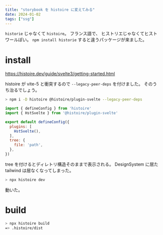 ```yaml
---
title: "storybook を histoire に変えてみる"
date: 2024-01-02
tags: ["ssg"]
---
```


`historie` じゃなくて `histoire`。
フランス語で、
ヒストリエじゃなくてヒストワールぽい。
`npm install historie` すると違うパッケージが来ました。

# install

https://histoire.dev/guide/svelte3/getting-started.html

histoire が vite-5 と衝突するので `--legacy-peer-deps` を付けました。
そのうち治るでしょう。

```sh
> npm i -D histoire @histoire/plugin-svelte --legacy-peer-deps
```

```js
import { defineConfig } from 'histoire'
import { HstSvelte } from '@histoire/plugin-svelte'

export default defineConfig({
  plugins: [
    HstSvelte(),
  ],
  tree: {
    file: 'path',
  },
})
```

tree を付けるとディレトリ構造そのままで表示される。
DesignSystem に居た tailwind は居なくなってしまった。

```sh
> npx histoire dev
```

動いた。

# build

```sh
> npx histoire build
=> .histoire/dist
```


